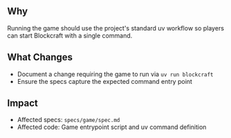 ## Why
Running the game should use the project's standard uv workflow so players can start Blockcraft with a single command.

## What Changes
- Document a change requiring the game to run via `uv run blockcraft`
- Ensure the specs capture the expected command entry point

## Impact
- Affected specs: `specs/game/spec.md`
- Affected code: Game entrypoint script and uv command definition
